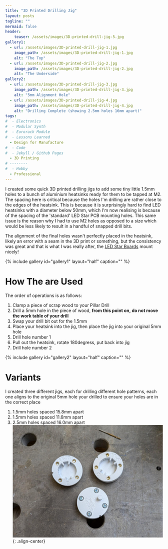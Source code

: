 ```yaml
---
title: "3D Printed Drilling Jig"
layout: posts
tagline: ""
mermaid: false
header:
    teaser: /assets/images/3D-printed-drill-jig-5.jpg
gallery1:
  - url: /assets/images/3D-printed-drill-jig-1.jpg
    image_path: /assets/images/3D-printed-drill-jig-1.jpg
    alt: "The Top"
  - url: /assets/images/3D-printed-drill-jig-2.jpg
    image_path: /assets/images/3D-printed-drill-jig-2.jpg
    alt: "The Underside"  
gallery2:
  - url: /assets/images/3D-printed-drill-jig-3.jpg
    image_path: /assets/images/3D-printed-drill-jig-3.jpg
    alt: "5mm Alignment Hole"
  - url: /assets/images/3D-printed-drill-jig-4.jpg
    image_path: /assets/images/3D-printed-drill-jig-4.jpg
    alt: "Drilling Complete (showing 2.5mm holes 16mm apart)"  
tags:
#  - Electronics
#  - Modular Synth
#  - Eurorack Module
#  - Lessons Learned
  - Design for Manufacture
#  - Code
#  - Jekyll / Github Pages
  - 3D Printing
# --------
#  - Hobby
  - Professional
---
```


I created some quick 3D printed drilling jigs to add some tiny little 1.5mm holes to a bunch of aluminium heatsinks ready for them to be tapped at M2. The spacing here is critical because the holes I'm drilling are rather close to the edges of the heatsink. This is because it is surprisingly hard to find LED heatsinks with a diameter below 50mm, which I'm now realising is because of the spacing of the 'standard' LED Star PCB mounting holes. This same issue is the reason why I had to use M2 holes as opposed to a size which would be less likely to result in a handful of snapped drill bits. 

The alignment of the final holes wasn't perfectly placed in the heatsink, likely an error with a seam in the 3D print or something, but the consistency was great and that is what I was really after, the [LED Star Boards](https://www.ledsupply.com/leds/cree-xlamp-xpe-high-power-led-star) mount nicely!

{% include gallery id="gallery1" layout="half" caption="" %}  

# How The are Used
The order of operations is as follows:
1. Clamp a piece of scrap wood to your Pillar Drill
2. Drill a 5mm hole in the piece of wood, **from this point on, do not move the work table of your drill**
3. Swap your drill bit out for the 1.5mm
4. Place your heatsink into the jig, then place the jig into your original 5mm hole
5. Drill hole number 1
6. Pull out the heatsink, rotate 180degress, put back into jig
7. Drill hole number 2

{% include gallery id="gallery2" layout="half" caption="" %}  

# Variants
I created three different jigs, each for drilling different hole patterns, each one aligns to the original 5mm hole your drilled to ensure your holes are in the correct place
1. 1.5mm holes spaced 15.8mm apart
2. 1.5mm holes spaced 11.6mm apart
3. 2.5mm holes spaced 16.0mm apart
![](../assets/images/3D-printed-drill-jig-5.jpg){: .align-center}